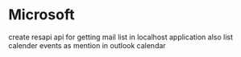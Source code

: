# Microsoft
create resapi  api for getting mail list in localhost application also list calender events as mention in outlook calendar
